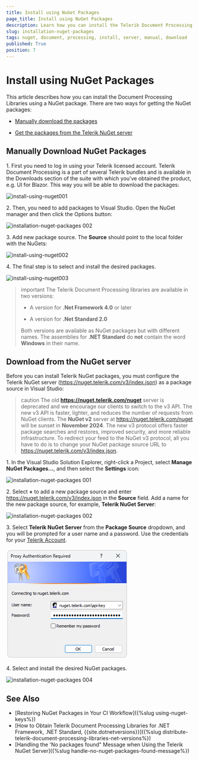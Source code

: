 ```yaml
---
title: Install using NuGet Packages
page_title: Install using NuGet Packages
description: Learn how you can install the Telerik Document Processing libraries through NuGet.
slug: installation-nuget-packages
tags: nuget, document, processing, install, server, manual, download
published: True
position: 7
---
```


# Install using NuGet Packages

This article describes how you can install the Document Processing Libraries using a NuGet package. There are two ways for getting the NuGet packages:

* [Manually download the packages](#manually-download-nuget-packages)

* [Get the packages from the Telerik NuGet server](#download-from-the-nuget-server)

## Manually Download NuGet Packages

1\. First you need to log in using your Telerik licensed account. Telerik Document Processing is a part of several Telerik bundles and is available in the Downloads section of the suite with which you've obtained the product, e.g. UI for Blazor. This way you will be able to download the packages:

![install-using-nuget001](images/install-using-nuget001.png)
	
2\. Then, you need to add packages to Visual Studio. Open the NuGet manager and then click the Options button:
	
![installation-nuget-packages 002](images/installation-nuget-packages001.png)

3\. Add new package source. The __Source__ should point to the local folder with the NuGets:
	
![install-using-nuget002](images/install-using-nuget002.png) 

4\. The final step is to select and install the desired packages. 

![install-using-nuget003](images/install-using-nuget003.png) 

>important The Telerik Document Processing libraries are available in two versions:
>
>* A version for __.Net Framework 4.0__ or later
>
>* A version for __.Net Standard 2.0__
>
>Both versions are available as NuGet packages but with different names. The assemblies for __.NET Standard__ do __not__ contain the word __Windows__ in their name.

## Download from the NuGet server

Before you can install Telerik NuGet packages, you must configure the Telerik NuGet server (https://nuget.telerik.com/v3/index.json) as a package source in Visual Studio:

>caution The old **https://nuget.telerik.com/nuget** server is deprecated and we encourage our clients to switch to the v3 API. The new v3 API is faster, lighter, and reduces the number of requests from NuGet clients. The **NuGet v2** server at https://nuget.telerik.com/nuget will be sunset in **November 2024**. The new v3 protocol offers faster package searches and restores, improved security, and more reliable infrastructure. To redirect your feed to the NuGet v3 protocol, all you have to do is to change your NuGet package source URL to https://nuget.telerik.com/v3/index.json.  

1\. In the Visual Studio Solution Explorer, right-click a Project, select **Manage NuGet Packages...**, and then select the **Settings** icon:

![installation-nuget-packages 001](images/installation-nuget-packages001.png)

2\. Select **+** to add a new package source and enter https://nuget.telerik.com/v3/index.json in the **Source** field. Add a name for the new package source, for example, **Telerik NuGet Server**:

![installation-nuget-packages 002](images/installation-nuget-packages002.png)

3\. Select **Telerik NuGet Server** from the __Package Source__ dropdown, and you will be prompted for a user name and a password. Use the credentials for your [Telerik Account](https://www.telerik.com/account/).

![installation-nuget-packages 003](images/installation-nuget-packages003.png)

4\. Select and install the desired NuGet packages.

![installation-nuget-packages 004](images/installation-nuget-packages004.png)

## See Also

 * [Restoring NuGet Packages in Your CI Workflow]({%slug using-nuget-keys%})
 * [How to Obtain Telerik Document Processing Libraries for .NET Framework, .NET Standard, {{site.dotnetversions}}]({%slug distribute-telerik-document-processing-libraries-net-versions%})
 * [Handling the 'No packages found" Message when Using the Telerik NuGet Server]({%slug handle-no-nuget-packages-found-message%})
